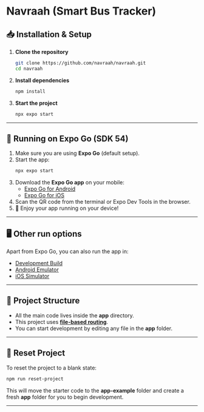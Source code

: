 # Navraah (Smart Bus Tracker)

## 📥 Installation & Setup

1. **Clone the repository**
   ```bash
   git clone https://github.com/navraah/navraah.git
   cd navraah
   ```

2. **Install dependencies**
   ```bash
   npm install
   ```

3. **Start the project**
   ```bash
   npx expo start
   ```

---

## 📱 Running on Expo Go (SDK 54)

1. Make sure you are using **Expo Go** (default setup).  
2. Start the app:
   ```bash
   npx expo start
   ```
3. Download the **Expo Go app** on your mobile:  
   - [Expo Go for Android](https://play.google.com/store/apps/details?id=host.exp.exponent)  
   - [Expo Go for iOS](https://apps.apple.com/app/expo-go/id982107779)  
4. Scan the QR code from the terminal or Expo Dev Tools in the browser.  
5. 🎉 Enjoy your app running on your device!  

---

## 🖥 Other run options

Apart from Expo Go, you can also run the app in:

- [Development Build](https://docs.expo.dev/develop/development-builds/introduction/)  
- [Android Emulator](https://docs.expo.dev/workflow/android-studio-emulator/)  
- [iOS Simulator](https://docs.expo.dev/workflow/ios-simulator/)  

---

## 📂 Project Structure

- All the main code lives inside the **app** directory.  
- This project uses **[file-based routing](https://docs.expo.dev/router/introduction/)**.  
- You can start development by editing any file in the **app** folder.  

---

## 🔄 Reset Project

To reset the project to a blank state:

```bash
npm run reset-project
```

This will move the starter code to the **app-example** folder and create a fresh **app** folder for you to begin development.  

---

